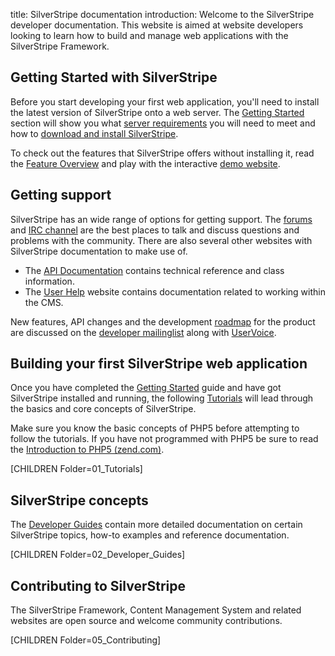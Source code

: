 title: SilverStripe documentation
introduction: Welcome to the SilverStripe developer documentation. This website is aimed at website developers looking to learn how to build and manage web applications with the SilverStripe Framework.

## Getting Started with SilverStripe

Before you start developing your first web application, you'll need to install the latest version of SilverStripe onto 
a web server. The [Getting Started](getting_started/) section will show you what 
[server requirements](/getting_started/server_requirements) you will need to meet and how to 
[download and install SilverStripe](/getting_started/installation).

To check out the features that SilverStripe offers without installing it, read the [Feature Overview](http://www.silverstripe.org/software/) 
and play with the interactive [demo website](http://demo.silverstripe.org/).

##  Getting support

SilverStripe has an wide range of options for getting support. The [forums](http://www.silverstripe.org/community/forums/) 
and [IRC channel](http://irc.silverstripe.org/) are the best places to talk and discuss questions and problems with the
community. There are also several other websites with SilverStripe documentation to make use of. 

* The [API Documentation](http://api.silverstripe.org/current) contains technical reference and class information. 
* The [User Help](http://userhelp.silverstripe.com) website contains documentation related to working within the CMS. 

New features, API changes and the development [roadmap](http://www.silverstripe.org/roadmap/) for the product are 
discussed on the [developer mailinglist](https://groups.google.com/forum/#!forum/silverstripe-dev) along with 
[UserVoice](http://silverstripe.uservoice.com/forums/251266-new-features).


## Building your first SilverStripe web application

Once you have completed the [Getting Started](http://silverstripe.org/getting-started/) guide and have got SilverStripe
installed and running, the following [Tutorials](/tutorials) will lead through the basics and core concepts of 
SilverStripe.

Make sure you know the basic concepts of PHP5 before attempting to follow the tutorials. If you have not programmed with 
PHP5 be sure to read the [Introduction to PHP5 (zend.com)](http://devzone.zend.com/6/php-101--php-for-the-absolute-beginner).

[CHILDREN Folder=01_Tutorials]

## SilverStripe concepts

The [Developer Guides](/developer_guides) contain more detailed documentation on certain SilverStripe topics, how-to 
examples and reference documentation.

[CHILDREN Folder=02_Developer_Guides]

## Contributing to SilverStripe

The SilverStripe Framework, Content Management System and related websites are open source and welcome community 
contributions.

[CHILDREN Folder=05_Contributing]
